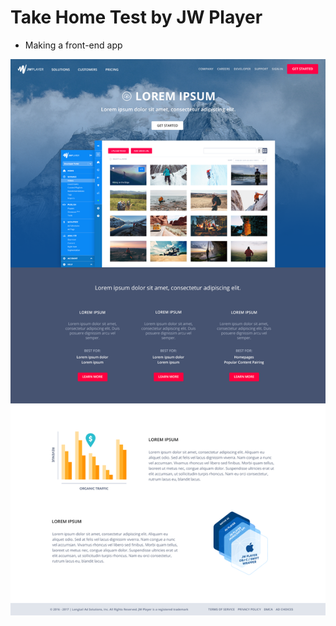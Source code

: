 # Take Home Test by JW Player

* Making a front-end app 

![JW Player design](/src/styles/assets/design.png)
